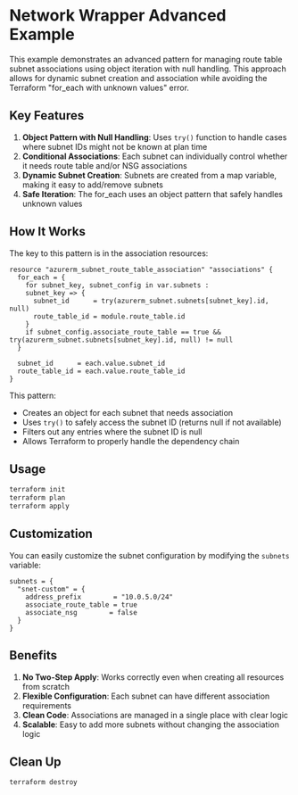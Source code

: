 # Network Wrapper Advanced Example

This example demonstrates an advanced pattern for managing route table subnet associations using object iteration with null handling. This approach allows for dynamic subnet creation and association while avoiding the Terraform "for_each with unknown values" error.

## Key Features

1. **Object Pattern with Null Handling**: Uses `try()` function to handle cases where subnet IDs might not be known at plan time
2. **Conditional Associations**: Each subnet can individually control whether it needs route table and/or NSG associations
3. **Dynamic Subnet Creation**: Subnets are created from a map variable, making it easy to add/remove subnets
4. **Safe Iteration**: The for_each uses an object pattern that safely handles unknown values

## How It Works

The key to this pattern is in the association resources:

```hcl
resource "azurerm_subnet_route_table_association" "associations" {
  for_each = {
    for subnet_key, subnet_config in var.subnets :
    subnet_key => {
      subnet_id      = try(azurerm_subnet.subnets[subnet_key].id, null)
      route_table_id = module.route_table.id
    }
    if subnet_config.associate_route_table == true && try(azurerm_subnet.subnets[subnet_key].id, null) != null
  }

  subnet_id      = each.value.subnet_id
  route_table_id = each.value.route_table_id
}
```

This pattern:
- Creates an object for each subnet that needs association
- Uses `try()` to safely access the subnet ID (returns null if not available)
- Filters out any entries where the subnet ID is null
- Allows Terraform to properly handle the dependency chain

## Usage

```bash
terraform init
terraform plan
terraform apply
```

## Customization

You can easily customize the subnet configuration by modifying the `subnets` variable:

```hcl
subnets = {
  "snet-custom" = {
    address_prefix        = "10.0.5.0/24"
    associate_route_table = true
    associate_nsg        = false
  }
}
```

## Benefits

1. **No Two-Step Apply**: Works correctly even when creating all resources from scratch
2. **Flexible Configuration**: Each subnet can have different association requirements
3. **Clean Code**: Associations are managed in a single place with clear logic
4. **Scalable**: Easy to add more subnets without changing the association logic

## Clean Up

```bash
terraform destroy
```